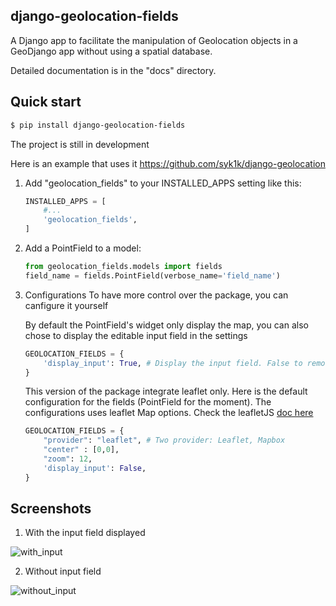 django-geolocation-fields
-------------------------
A Django app to facilitate the manipulation of Geolocation objects in a GeoDjango app without using a spatial database.

Detailed documentation is in the "docs" directory.

Quick start
-----------

```bash
$ pip install django-geolocation-fields
```


The project is still in development

Here is an example that uses it https://github.com/syk1k/django-geolocation

1. Add "geolocation_fields" to your INSTALLED_APPS setting like this:
    ```python
    INSTALLED_APPS = [
        #...
        'geolocation_fields',
    ]
    ```

2. Add a PointField to a model:
    ```python
    from geolocation_fields.models import fields
    field_name = fields.PointField(verbose_name='field_name')
    ```

3. Configurations 
    To have more control over the package, you can canfigure it yourself

    By default the PointField's widget only display the map, 
    you can also chose to display the editable input field in the settings
    ```python
    GEOLOCATION_FIELDS = {
        'display_input': True, # Display the input field. False to remove
    }
    ```

    This version of the package integrate leaflet only.
    Here is the default configuration for the fields (PointField for the moment).
    The configurations uses leaflet Map options. Check the leafletJS 
    [doc here](https://leafletjs.com/)
    ```python
    GEOLOCATION_FIELDS = {
        "provider": "leaflet", # Two provider: Leaflet, Mapbox
        "center" : [0,0],
        "zoom": 12,
        'display_input': False,
    }


Screenshots
-----------

1. With the input field displayed

![with_input](./images/leaflet_map_with_input.png)

2. Without input field

![without_input](./images/leaflet_map_without_input.png)
